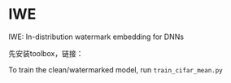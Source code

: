 # IWE
IWE: In-distribution watermark embedding for DNNs

先安装toolbox，链接： 

To train the clean/watermarked model, run `train_cifar_mean.py`



